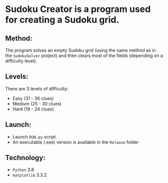# Sudoku Creator is a program used for creating a Sudoku grid.  

## Method:
The program solves an empty Sudoku grid (using the same method as in the ```SudokuSolver``` project) and then clears most of the fields (depending on a difficulty level).

## Levels:
There are 3 levels of difficulty:
* Easy (31 - 36 clues)  
* Medium (25 - 30 clues)  
* Hard (19 - 24 clues)  

## Launch:
* Launch ```RUN.py``` script.  
* An executable (.exe) version is available in the ```Release``` folder  

## Technology:
* ```Python``` 3.8  
* ```matplotlib``` 3.3.2  
